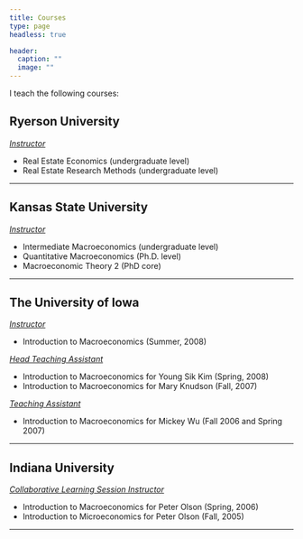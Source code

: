 ```yaml
---
title: Courses
type: page
headless: true

header:
  caption: ""
  image: ""
---
```


I teach the following courses:

## **Ryerson University**
	
<u>*Instructor*</u>
- Real Estate Economics (undergraduate level)
- Real Estate Research Methods (undergraduate level)

---

## **Kansas State University**
	
<u>*Instructor*</u>
- Intermediate Macroeconomics (undergraduate level)
- Quantitative Macroeconomics (Ph.D. level)
- Macroeconomic Theory 2 (PhD core)

---

## **The University of Iowa**
	
<u>*Instructor*</u>
- Introduction to Macroeconomics (Summer, 2008)

<u>*Head Teaching Assistant*</u>
- Introduction to Macroeconomics for Young Sik Kim (Spring, 2008)
- Introduction to Macroeconomics for Mary Knudson (Fall, 2007)

<u>*Teaching Assistant*</u>
- Introduction to Macroeconomics for Mickey Wu (Fall 2006 and Spring 2007)

---    
    
## **Indiana University**
	
<u>*Collaborative Learning Session Instructor*</u>
- Introduction to Macroeconomics for Peter Olson (Spring, 2006)
- Introduction to Microeconomics for Peter Olson (Fall, 2005)

---